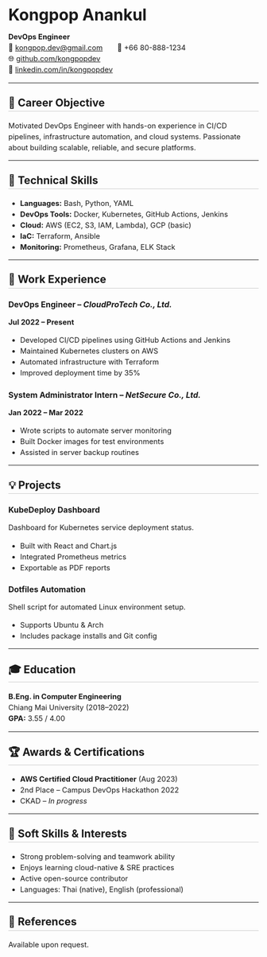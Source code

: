 <style>
  /* สำหรับ Markdown PDF หรือ Markdown Preview Enhanced */
  @page {
    size: A4;
    margin: 1in;
  }

  h1 {
    font-size: 24pt;
    margin-bottom: 0;
  }

  h2 {
    font-size: 16pt;
    margin-top: 1.2em;
    border-bottom: 1px solid #ccc;
    padding-bottom: 0.2em;
  }

  h3 {
    font-size: 12pt;
    margin-bottom: 0.2em;
  }

  p, li {
    font-size: 11pt;
    line-height: 1.5;
  }

  .break {
    page-break-before: always;
  }
</style>

# Kongpop Anankul
**DevOps Engineer**  
📧 kongpop.dev@gmail.com  📱 +66 80-888-1234  
🌐 [github.com/kongpopdev](https://github.com/kongpopdev)  
💼 [linkedin.com/in/kongpopdev](https://linkedin.com/in/kongpopdev)

---

## 🎯 Career Objective

Motivated DevOps Engineer with hands-on experience in CI/CD pipelines, infrastructure automation, and cloud systems. Passionate about building scalable, reliable, and secure platforms.

---

## 🧠 Technical Skills

- **Languages:** Bash, Python, YAML
- **DevOps Tools:** Docker, Kubernetes, GitHub Actions, Jenkins
- **Cloud:** AWS (EC2, S3, IAM, Lambda), GCP (basic)
- **IaC:** Terraform, Ansible
- **Monitoring:** Prometheus, Grafana, ELK Stack

---

## 💼 Work Experience

### DevOps Engineer – *CloudProTech Co., Ltd.*  
**Jul 2022 – Present**  
- Developed CI/CD pipelines using GitHub Actions and Jenkins
- Maintained Kubernetes clusters on AWS
- Automated infrastructure with Terraform
- Improved deployment time by 35%

### System Administrator Intern – *NetSecure Co., Ltd.*  
**Jan 2022 – Mar 2022**  
- Wrote scripts to automate server monitoring
- Built Docker images for test environments
- Assisted in server backup routines

---

## 💡 Projects

### KubeDeploy Dashboard  
Dashboard for Kubernetes service deployment status.  
- Built with React and Chart.js  
- Integrated Prometheus metrics  
- Exportable as PDF reports

### Dotfiles Automation  
Shell script for automated Linux environment setup.  
- Supports Ubuntu & Arch  
- Includes package installs and Git config

---

<div class="break"></div>

## 🎓 Education

**B.Eng. in Computer Engineering**  
Chiang Mai University (2018–2022)  
**GPA:** 3.55 / 4.00

---

## 🏆 Awards & Certifications

- **AWS Certified Cloud Practitioner** (Aug 2023)  
- 2nd Place – Campus DevOps Hackathon 2022  
- CKAD – *In progress*

---

## 📌 Soft Skills & Interests

- Strong problem-solving and teamwork ability  
- Enjoys learning cloud-native & SRE practices  
- Active open-source contributor  
- Languages: Thai (native), English (professional)

---

## 🔗 References

Available upon request.

